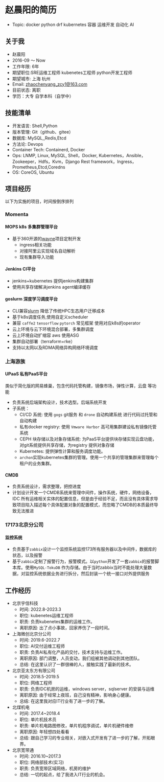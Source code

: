 # 赵晨阳的简历

- Topic: docker python drf kubernetes 容器 运维开发 自动化 AI

## 关于我

- 赵晨阳
- 2016-09 ～ Now
- 工作年限: 6年
- 期望职位:SRE运维工程师 kubenetes工程师 python开发工程师
- 期望城市: 上海 杭州
- Email: zhaochenyang_zcy1@163.com
- 目前状态: 离职
- 学历：大专 自学本科（自学中）

## 技能清单

- 开发语言: Shell,Python
- 版本管理: Git（github、gitee）
- 数据库: MySQL,,Redis,Etcd
- 方法论: Devops
- Container Tech: Containerd, Docker
- Ops: LNMP, Linux, MySQL, Shell，Docker, Kubernetes，Ansible，Zookeeper，Hdfs，Kvm，Django Rest framework，Ingress，Prometheus,Etcd,Coredns
- OS:  CoreOS, Ubuntu 

## 项目经历

以下为实施的项目，时间按倒序排列

### Momenta

#### MOPS k8s 多集群管理平台

- 基于360开源的[wayne](https://github.com/Qihoo360/wayne)项目定制开发
  - ingress相关功能
  - 对接阿里云实现域名自动解析
  - 现有集群导入功能

#### Jenkins CI平台

- jenkins+kubernetes 提供jenkins构建集群
- 使用共享存储解决jenkins agent编译缓存

#### goslurm 深度学习调度平台

- CLI兼容[slurm](https://www.schedmd.com/) 降低了传统HPC生态用户迁移成本
- 基于k8s调度任务,使用自定义scheduler
- 兼容 `caffe2` `tensorflow` `pytorch` 常见框架 使用对应k8s的operator
- 云上环境与云下环境混合部署，多集群调度
- 云上环境自动扩缩容 aws 使用ASG
- 集群自动部署（terraform+rke）
- 支持以太网以及RDMA网络异构网络环境调度


### 上海游族

#### UPaaS 私有PaaS平台

类似于简化版的网易蜂巢，包含代码托管构建，镜像市场，弹性计算，云盘 等功能

- 负责系统后端架构设计，技术选型。后端系统开发
- 子系统：
    - CI/CD 系统: 使用 `gogs` git服务 和 `drone` 自动构建系统 进行代码过托管和自动构建
    - 私有docker registry: 使用 `Vmware Harbor` 高可用集群建设私有镜像托管系统
    - CEPH 块存储以及对象存储系统: 为PaaS平台提供块存储实现云盘功能，对git系统提供共享存储，为registry 提供对象存储
    - Kubernetes: 提供弹性计算和服务调度功能。
    - `archon`实现kubernetes集群的管理。使用一个共享的管理集群来管理每个租户的业务集群。


#### CMDB

- 负责系统设计，需求整理，把控进度
- 计划设计开发一个CMDB系统来管理中间件，操作系统，硬件，网络设备，IDC 所有运维相关实体的配置信息，但是由于经验不足，而且没有具体需求导致项目陷入描述每个具体配置对象的配置模式，而忽略了CMDB的本质最终导致无法推进

### 17173北京分公司

#### 监控系统

- 负责基于`zabbix`设计一个监控系统监控173所有服务器以及中间件，数据库的状态，以及报警
- 基于`zabbix`定制了报警行为，报警模式。以`python`开发了一套`zabbix`的报警脚本库。使用`MySQL-TokuDB` 作为存储。由于当时zabbix当时不能处理大量数据，对监控系统依据业务进行拆分，然后封装一个统一接口对外提供服务

## 工作经历


- 北京宇信科技
    - 时间: 2022.8-2023.3
    - 职位: kubenetes运维工程师
    - 职责: 负责kubenetes集群的运维工作。
    - 离职原因: 出了点小事故，回家养伤了一段时间。
- 上海微创北京分公司
    - 时间: 2019.6-2022.7
    - 职位: AI交付运维工程师
    - 职责: 负责AI私有化产品的交付，技术支持与运维工作。
    - 离职原因: 部门调整，人员变动，我们组被其他调动到其他团队。
    - 总结: 在这里认识了一群很棒的人，接触实践了最新的技术。
- 北京亚太东方有限公司
    - 时间: 2018.5-2019.5
    - 职位: 网络工程师
    - 职责: 负责IDC机房的运维，windows server，sqlserver 的安装与运维
    - 离职原因: 由于经常上夜班，自己没有精神，影响身心健康。
    - 总结: 在这里我对应IT行业有了进一步的了解。
- 北煤机电
    - 时间: 2017.4~2018.4
    - 职位: 单片机技术员
    - 职责: 单片机电路图修改，单片机程序调试，单片机硬件维修
    - 离职原因: 年轻想四处看看
    - 总结: 跟自己学习的专业相关，对嵌入式开发有了进一步的了解，开拓眼界。
- 北京宽带通
    - 时间: 2016.10~2017.3
    - 职位: 网络部技术(实习)
    - 职责: 负责宽带区域网络，机房的维护
    - 总结: 一切的起点，给了我进入IT行业的机会。
